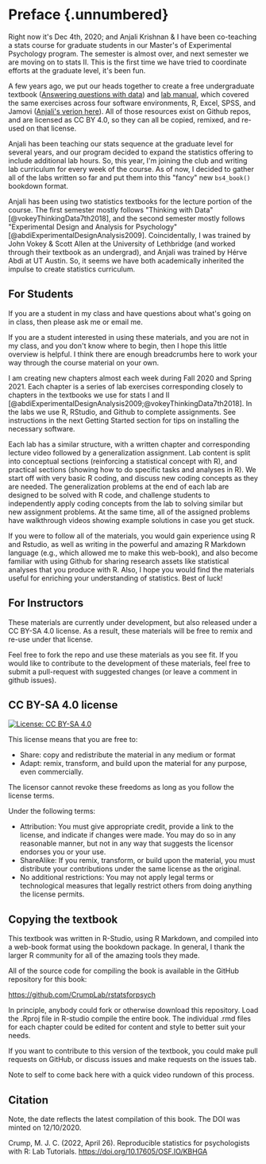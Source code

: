 # Preface {.unnumbered}

Right now it's Dec 4th, 2020; and Anjali Krishnan & I have been co-teaching a stats course for graduate students in our Master's of Experimental Psychology program. The semester is almost over, and next semester we are moving on to stats II. This is the first time we have tried to coordinate efforts at the graduate level, it's been fun.

A few years ago, we put our heads together to create a free undergraduate textbook ([Answering questions with data](https://crumplab.github.io/statistics/)) and [lab manual](https://crumplab.github.io/statisticsLab/), which covered the same exercises across four software environments, R, Excel, SPSS, and Jamovi ([Anjali's verion here](https://anjkrishnan.github.io/StatLab_jamovi)). All of those resources exist on Github repos, and are licensed as CC BY 4.0, so they can all be copied, remixed, and re-used on that license.

Anjali has been teaching our stats sequence at the graduate level for several years, and our program decided to expand the statistics offering to include additional lab hours. So, this year, I'm joining the club and writing lab curriculum for every week of the course. As of now, I decided to gather all of the labs written so far and put them into this "fancy" new `bs4_book()` bookdown format.

Anjali has been using two statistics textbooks for the lecture portion of the course. The first semester mostly follows "Thinking with Data" [@vokeyThinkingData7th2018], and the second semester mostly follows "Experimental Design and Analysis for Psychology" [@abdiExperimentalDesignAnalysis2009]. Coincidentally, I was trained by John Vokey & Scott Allen at the University of Lethbridge (and worked through their textbook as an undergrad), and Anjali was trained by Hérve Abdi at UT Austin. So, it seems we have both academically inherited the impulse to create statistics curriculum.

## For Students

If you are a student in my class and have questions about what's going on in class, then please ask me or email me.

If you are a student interested in using these materials, and you are not in my class, and you don't know where to begin, then I hope this little overview is helpful. I think there are enough breadcrumbs here to work your way through the course material on your own.

I am creating new chapters almost each week during Fall 2020 and Spring 2021. Each chapter is a series of lab exercises corresponding closely to chapters in the textbooks we use for stats I and II [@abdiExperimentalDesignAnalysis2009;@vokeyThinkingData7th2018]. In the labs we use R, RStudio, and Github to complete assignments. See instructions in the next Getting Started section for tips on installing the necessary software. 

Each lab has a similar structure, with a written chapter and corresponding lecture video followed by a generalization assignment. Lab content is split into conceptual sections (reinforcing a statistical concept with R), and practical sections (showing how to do specific tasks and analyses in R). We start off with very basic R coding, and discuss new coding concepts as they are needed. The generalization problems at the end of each lab are designed to be solved with R code, and challenge students to independently apply coding concepts from the lab to solving similar but new assignment problems. At the same time, all of the assigned problems have walkthrough videos showing example solutions in case you get stuck.

If you were to follow all of the materials, you would gain experience using R and Rstudio, as well as writing in the powerful and amazing R Markdown language (e.g., which allowed me to make this web-book), and also become familiar with using Github for sharing research assets like statistical analyses that you produce with R. Also, I hope you would find the materials useful for enriching your understanding of statistics. Best of luck!

## For Instructors

These materials are currently under development, but also released under a CC BY-SA 4.0 license. As a result, these materials will be free to remix and re-use under that license. 

Feel free to fork the repo and use these materials as you see fit. If you would like to contribute to the development of these materials, feel free to submit a pull-request with suggested changes (or leave a comment in github issues).

## CC BY-SA 4.0 license

[![License: CC BY-SA 4.0](https://img.shields.io/badge/License-CC%20BY--SA%204.0-lightgrey.svg)](https://creativecommons.org/licenses/by-sa/4.0/)

This license means that you are free to:

- Share: copy and redistribute the material in any medium or format
- Adapt: remix, transform, and build upon the material for any purpose, even commercially.

The licensor cannot revoke these freedoms as long as you follow the license terms.

Under the following terms:

- Attribution: You must give appropriate credit, provide a link to the license, and indicate if changes were made. You may do so in any reasonable manner, but not in any way that suggests the licensor endorses you or your use.
- ShareAlike: If you remix, transform, or build upon the material, you must distribute your contributions under the same license as the original.
- No additional restrictions: You may not apply legal terms or technological measures that legally restrict others from doing anything the license permits.

## Copying the textbook

This textbook was written in R-Studio, using R Markdown, and compiled into a web-book format using the bookdown package. In general, I thank the larger R community for all of the amazing tools they made.

All of the source code for compiling the book is available in the GitHub repository for this book:

<https://github.com/CrumpLab/rstatsforpsych>

In principle, anybody could fork or otherwise download this repository. Load the .Rproj file in R-studio compile the entire book. The individual .rmd files for each chapter could be edited for content and style to better suit your needs.

If you want to contribute to this version of the textbook, you could make pull requests on GitHub, or discuss issues and make requests on the issues tab.

Note to self to come back here with a quick video rundown of this process.

## Citation

Note, the date reflects the latest compilation of this book. The DOI was minted on 12/10/2020.

Crump, M. J. C. (2022, April 26). Reproducible statistics for psychologists with R: Lab Tutorials. https://doi.org/10.17605/OSF.IO/KBHGA


